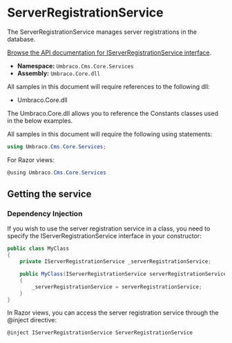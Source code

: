 # ServerRegistrationService

The ServerRegistrationService manages server registrations in the database.

[Browse the API documentation for IServerRegistrationService interface](https://apidocs.umbraco.com/v11/csharp/api/Umbraco.Cms.Core.Services.IServerRegistrationService.html).

 * **Namespace:** `Umbraco.Cms.Core.Services` 
 * **Assembly:** `Umbraco.Core.dll`

 All samples in this document will require references to the following dll:

* Umbraco.Core.dll

The Umbraco.Core.dll allows you to reference the Constants classes used in the below examples.

All samples in this document will require the following using statements:

```csharp
using Umbraco.Cms.Core.Services;
```

For Razor views:
```csharp
@using Umbraco.Cms.Core.Services
```

## Getting the service

### Dependency Injection

If you wish to use the server registration service in a class, you need to specify the IServerRegistrationService interface in your constructor:

```csharp
public class MyClass
{
    private IServerRegistrationService _serverRegistrationService;

	public MyClass(IServerRegistrationService serverRegistrationService)
	{
		_serverRegistrationService = serverRegistrationService;
	}
}
```

In Razor views, you can access the server registration service through the @inject directive:

```csharp
@inject IServerRegistrationService ServerRegistrationService
```